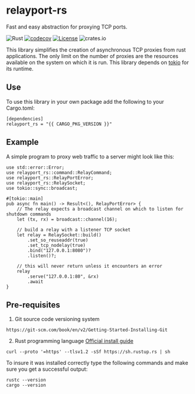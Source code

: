 # relayport-rs
Fast and easy abstraction for proxying TCP ports.

![Rust](https://github.com/mtelahun/relayport-rs/actions/workflows/rust.yml/badge.svg)
[![codecov](https://codecov.io/gh/mtelahun/relayport-rs/branch/main/graph/badge.svg?token=A1P9I5E2LU)](https://codecov.io/gh/mtelahun/relayport-rs)
[![License](https://img.shields.io/badge/License-BSD_2--Clause-orange.svg)](https://opensource.org/licenses/BSD-2-Clause)
![crates.io](https://img.shields.io/crates/v/relayport-rs.svg)

This library simplifies the creation of asynchronous TCP proxies from rust applications. The only limit on the number
of proxies are the resources available on the system on which it is run. This library depends on [tokio](https::/tokio.rs)
for its runtime.

## Use
To use this library in your own package add the following to your Cargo.toml:

```
[dependencies]
relayport_rs = "{{ CARGO_PKG_VERSION }}"
```

## Example
A simple program to proxy web traffic to a server might look like this:
```
use std::error::Error;
use relayport_rs::command::RelayCommand;
use relayport_rs::RelayPortError;
use relayport_rs::RelaySocket;
use tokio::sync::broadcast;

#[tokio::main]
pub async fn main() -> Result<(), RelayPortError> {
    // The relay expects a broadcast channel on which to listen for shutdown commands
    let (tx, rx) = broadcast::channel(16);

    // build a relay with a listener TCP socket
    let relay = RelaySocket::build()
        .set_so_reuseaddr(true)
        .set_tcp_nodelay(true)
        .bind("127.0.0.1:8080")?
        .listen()?;

    // this will never return unless it encounters an error
    relay
        .serve("127.0.0.1:80", &rx)
        .await
}
```


## Pre-requisites
1. Git source code versioning system

`https://git-scm.com/book/en/v2/Getting-Started-Installing-Git`

2. Rust programming language [Official install guide](https://www.rust-lang.org/tools/install)

`curl --proto '=https' --tlsv1.2 -sSf https://sh.rustup.rs | sh`

To insure it was installed correctly type the following commands and make sure you get a successful output:
```
rustc --version
cargo --version
```
